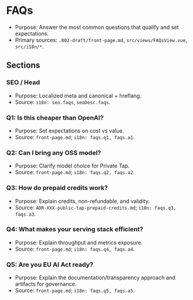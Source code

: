 # FAQs

- Purpose: Answer the most common questions that qualify and set expectations.
- Primary sources: `.002-draft/front-page.md`, `src/views/FAQsView.vue`, `src/i18n/*`.

## Sections

### SEO / Head

- Purpose: Localized meta and canonical + hreflang.
- Source: `i18n: seo.faqs`, `seoDesc.faqs`.

### Q1: Is this cheaper than OpenAI?

- Purpose: Set expectations on cost vs value.
- Source: `front-page.md`; `i18n: faqs.q1, faqs.a1`.

### Q2: Can I bring any OSS model?

- Purpose: Clarify model choice for Private Tap.
- Source: `front-page.md`; `i18n: faqs.q2, faqs.a2`.

### Q3: How do prepaid credits work?

- Purpose: Explain credits, non-refundable, and validity.
- Source: `ADR-XXX-public-tap-prepaid-credits.md`; `i18n: faqs.q3, faqs.a3`.

### Q4: What makes your serving stack efficient?

- Purpose: Explain throughput and metrics exposure.
- Source: `front-page.md`; `i18n: faqs.q4, faqs.a4`.

### Q5: Are you EU AI Act ready?

- Purpose: Explain the documentation/transparency approach and artifacts for governance.
- Source: `front-page.md`; `i18n: faqs.q5, faqs.a5`.
